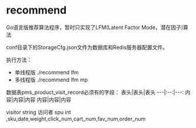 # recommend
Go语言版推荐算法程序，暂时只实现了LFM(Latent Factor Mode，潜在因子)算法

conf目录下的StorageCfg.json文件为数据库和Redis服务器配置文件。

执行方法：
* 单线程版 ./recommend lfm
* 多线程版 ./recommend lfm mp

数据表pms_product_visit_record必须有的字段：
表头|表头|表头
---|:--:|---:
内容|内容|内容
内容|内容|内容

visitor string 访问者
spu int 
,sku,date,weight,click_num,cart_num,fav_num,order_num
